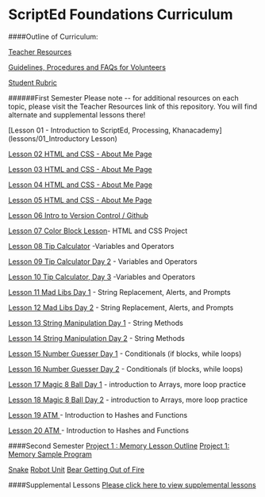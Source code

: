ScriptEd Foundations Curriculum
==========

####Outline of Curriculum:

[Teacher Resources](Resources/)

[Guidelines, Procedures and FAQs for Volunteers](Resources/Guidelines_Procedures_FAQs.md)

[Student Rubric](http://bit.ly/ScriptEdCurriculum)

######First Semester
Please note -- for additional resources on each topic, please visit the Teacher Resources link of this repository.  You will find alternate and supplemental lessons there!

[Lesson 01 - Introduction to ScriptEd, Processing, Khanacademy](lessons/01_Introductory Lesson)	

[Lesson 02	HTML and CSS - About Me Page](lessons/02-05_html_css)	

[Lesson 03	HTML and CSS - About Me Page](lessons/02-05_html_css)	

[Lesson 04	HTML and CSS - About Me Page](lessons/02-05_html_css)	

[Lesson 05	HTML and CSS - About Me Page](lessons/02-05_html_css)	


[Lesson 06	Intro to Version Control / Github](lessons/06_Intro_to_version_control)	

[Lesson 07	Color Block Lesson](lessons/07_color_block_lesson)- HTML and CSS Project

[Lesson 08	Tip Calculator](lessons/08-10_tip-calculator) -Variables and Operators

[Lesson 09	Tip Calculator Day 2](lessons/08-10_tip-calculator) - Variables and Operators

[Lesson 10	Tip Calculator, Day 3](lessons/08-10_tip-calculator)	-Variables and Operators

[Lesson 11	Mad Libs Day 1](lessons/11-12_madlibs) - String Replacement, Alerts, and Prompts

[Lesson 12	Mad Libs Day 2](lessons/11-12_madlibs) - String Replacement, Alerts, and Prompts

[Lesson 13	String Manipulation Day 1](lessons/13-14_substring) - String Methods

[Lesson 14	String Manipulation Day 2](lessons/13-14_substring) - String Methods

[Lesson 15	Number Guesser Day 1](lessons/15-16_number_guesser)	 - Conditionals (if blocks, while loops)

[Lesson 16	Number Guesser Day 2](essons/15-16_number_guesser)	- Conditionals (if blocks, while loops)

[Lesson 17	Magic 8 Ball Day 1](lessons/17-18_magic_8_ball) - introduction to Arrays, more loop practice

[Lesson 18	Magic 8 Ball Day 2](lessons/17-18_magic_8_ball) - introduction to Arrays, more loop practice


[Lesson 19	ATM ](lessons/19-20_atm)- Introduction to Hashes and Functions

[Lesson 20	ATM ](lessons/19-20_atm)- Introduction to Hashes and Functions

####Second Semester
[Project 1 : Memory Lesson Outline](https://docs.google.com/document/d/1mXCYjycY4xutOv_IrqyLP-HeRo9dXXXjKlrkOrskGcs/edit?usp=sharing) 
[Project 1: Memory Sample Program](https://github.com/ScriptEdcurriculum/curriculum/tree/master/lessons/Memory)

[Snake]()
[Robot Unit]()
[Bear Getting Out of Fire]()

####Supplemental Lessons
[Please click here to view supplemental lessons](https://github.com/ScriptEdcurriculum/curriculum/tree/master/Resources)
